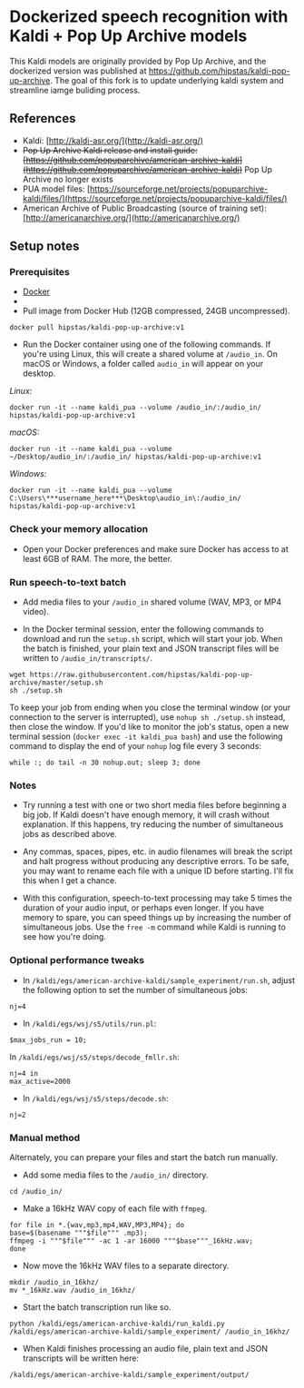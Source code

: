 # Dockerized speech recognition with Kaldi + Pop Up Archive models

This Kaldi models are originally provided by Pop Up Archive, and the dockerized version was published at https://github.com/hipstas/kaldi-pop-up-archive. The goal of this fork is to update underlying kaldi system and streamline iamge buliding process. 

## References

  - Kaldi: [http://kaldi-asr.org/](http://kaldi-asr.org/)
  - ~~Pop Up Archive Kaldi release and install guide: [https://github.com/popuparchive/american-archive-kaldi](https://github.com/popuparchive/american-archive-kaldi)~~ Pop Up Archive no longer exists
  - PUA model files: [https://sourceforge.net/projects/popuparchive-kaldi/files/](https://sourceforge.net/projects/popuparchive-kaldi/files/)
  - American Archive of Public Broadcasting (source of training set): [http://americanarchive.org/](http://americanarchive.org/)

## Setup notes

### Prerequisites
 - [Docker](www.docker.com)
 - 
- Pull image from Docker Hub (12GB compressed, 24GB uncompressed).

```
docker pull hipstas/kaldi-pop-up-archive:v1
```

- Run the Docker container using one of the following commands. If you're using Linux, this will create a shared volume at `/audio_in`. On macOS or Windows, a folder called `audio_in` will appear on your desktop.

*Linux:*

```
docker run -it --name kaldi_pua --volume /audio_in/:/audio_in/ hipstas/kaldi-pop-up-archive:v1
```

*macOS:*

```
docker run -it --name kaldi_pua --volume ~/Desktop/audio_in/:/audio_in/ hipstas/kaldi-pop-up-archive:v1
```

*Windows:*

```
docker run -it --name kaldi_pua --volume C:\Users\***username_here***\Desktop\audio_in\:/audio_in/ hipstas/kaldi-pop-up-archive:v1
```

### Check your memory allocation

- Open your Docker preferences and make sure Docker has access to at least 6GB of RAM. The more, the better.

### Run speech-to-text batch

- Add media files to your `/audio_in` shared volume (WAV, MP3, or MP4 video).

- In the Docker terminal session, enter the following commands to download and run the `setup.sh` script, which will start your job. When the batch is finished, your plain text and JSON transcript files will be written to `/audio_in/transcripts/`.

```
wget https://raw.githubusercontent.com/hipstas/kaldi-pop-up-archive/master/setup.sh
sh ./setup.sh
```

To keep your job from ending when you close the terminal window (or your connection to the server is interrupted), use `nohup sh ./setup.sh` instead, then close the window. If you'd like to monitor the job's status, open a new terminal session (`docker exec -it kaldi_pua bash`) and use the following command to display the end of your `nohup` log file every 3 seconds:

```
while :; do tail -n 30 nohup.out; sleep 3; done
```

### Notes

- Try running a test with one or two short media files before beginning a big job. If Kaldi doesn't have enough memory, it will crash without explanation. If this happens, try reducing the number of simultaneous jobs as described above.

- Any commas, spaces, pipes, etc. in audio filenames will break the script and halt progress without producing any descriptive errors. To be safe, you may want to rename each file with a unique ID before starting. I'll fix this when I get a chance.

- With this configuration, speech-to-text processing may take 5 times the duration of your audio input, or perhaps even longer. If you have memory to spare, you can speed things up by increasing the number of simultaneous jobs. Use the `free -m` command while Kaldi is running to see how you're doing.



### Optional performance tweaks

- In `/kaldi/egs/american-archive-kaldi/sample_experiment/run.sh`, adjust the following option to set the number of simultaneous jobs:

```
nj=4
```

- In `/kaldi/egs/wsj/s5/utils/run.pl`:

```
$max_jobs_run = 10;
```

In `/kaldi/egs/wsj/s5/steps/decode_fmllr.sh`:

<!--
`/kaldi/egs/wsj/s5/steps/tandem/decode_fmllr.sh`
-->

```
nj=4 in
max_active=2000
```

- In `/kaldi/egs/wsj/s5/steps/decode.sh`:

```
nj=2
```



### Manual method

Alternately, you can prepare your files and start the batch run manually.

- Add some media files to the `/audio_in/` directory.

```
cd /audio_in/
```

- Make a 16kHz WAV copy of each file with `ffmpeg`.

```
for file in *.{wav,mp3,mp4,WAV,MP3,MP4}; do
base=$(basename """$file""" .mp3);
ffmpeg -i """$file""" -ac 1 -ar 16000 """$base"""_16kHz.wav;
done
```

- Now move the 16kHz WAV files to a separate directory.

```
mkdir /audio_in_16khz/
mv *_16kHz.wav /audio_in_16khz/
```

- Start the batch transcription run like so.

```
python /kaldi/egs/american-archive-kaldi/run_kaldi.py /kaldi/egs/american-archive-kaldi/sample_experiment/ /audio_in_16khz/
```

- When Kaldi finishes processing an audio file, plain text and JSON transcripts will be written here:

```
/kaldi/egs/american-archive-kaldi/sample_experiment/output/
```
